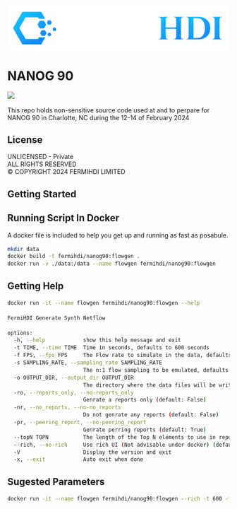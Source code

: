 <p align="left">
  <img src="https://github.com/FermiHDI/images/blob/main/logos/FermiHDI%20Logo%20Hz%20-%20Dark.png?raw=true" width="500" alt="logo"/> 
</p>

# NANOG 90
<img src="https://nanog.org/static/svg/logos/nanog_logo_white_text.svg" width="200">

This repo holds non-sensitive source code used at and to perpare for NANOG 90 in Charlotte, NC during the 12-14 of February 2024

## License

UNLICENSED - Private<br/>
ALL RIGHTS RESERVED<br/>
© COPYRIGHT 2024 FERMIHDI LIMITED

## Getting Started

## Running Script In Docker
A docker file is included to help you get up and running as fast as posabule.
```bash
mkdir data
docker build -t fermihdi/nanog90:flowgen .
docker run -v ./data:/data --name flowgen fermihdi/nanog90:flowgen
```

## Getting Help
```bash
docker run -it --name flowgen fermihdi/nanog90:flowgen --help

FermiHDI Generate Synth Netflow

options:
  -h, --help            show this help message and exit
  -t TIME, --time TIME  Time in seconds, defaults to 600 seconds
  -f FPS, --fps FPS     The Flow rate to simulate in the data, defaults to 200000
  -s SAMPLING_RATE, --sampling_rate SAMPLING_RATE
                        The n:1 flow sampling to be emulated, defaults to 1000
  -o OUTPUT_DIR, --output_dir OUTPUT_DIR
                        The directory where the data files will be written, defaults to current directory
  -ro, --reports_only, --no-reports_only
                        Genrate a reports only (default: False)
  -nr, --no_reports, --no-no_reports
                        Do not genrate any reports (default: False)
  -pr, --peering_report, --no-peering_report
                        Genrate perring reports (default: True)
  --topN TOPN           The length of the Top N elements to use in reports, defualts to 10
  --rich, --no-rich     Use rich UI (Not advisable under docker) (default: False)
  -V                    Display the version and exit
  -x, --exit            Auto exit when done
```

## Sugested Parameters
```bash
docker run -it --name flowgen fermihdi/nanog90:flowgen --rich -t 600 -f 200000 -s 1000 -pr --topN 10 -x
```